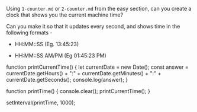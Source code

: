 Using `1-counter.md` or `2-counter.md` from the easy section, can you create a
clock that shows you the current machine time?

Can you make it so that it updates every second, and shows time in the following formats - 

 - HH:MM::SS (Eg. 13:45:23)

 - HH:MM::SS AM/PM (Eg 01:45:23 PM)

function printCurrentTime() {
  let currentDate = new Date();
  const answer = currentDate.getHours() + ":" + currentDate.getMinutes() + ":" + currentDate.getSeconds();
  console.log(answer);
}

function printTime() {
  console.clear();
  printCurrentTime();
}

setInterval(printTime, 1000);